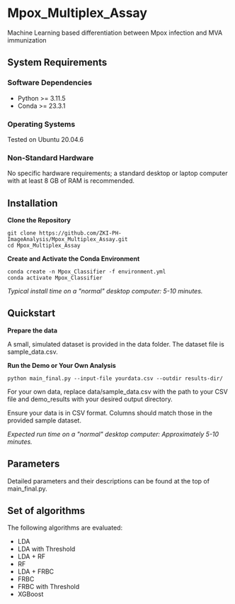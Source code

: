 # Mpox_Multiplex_Assay
Machine Learning based differentiation between Mpox infection and MVA immunization

## System Requirements 

### Software Dependencies
- Python >= 3.11.5
- Conda >= 23.3.1

### Operating Systems
Tested on Ubuntu 20.04.6

### Non-Standard Hardware
No specific hardware requirements; a standard desktop or laptop computer with at least 8 GB of RAM is recommended.
  

## Installation
**Clone the Repository**
```
git clone https://github.com/ZKI-PH-ImageAnalysis/Mpox_Multiplex_Assay.git
cd Mpox_Multiplex_Assay
```

**Create and Activate the Conda Environment**
```
conda create -n Mpox_Classifier -f environment.yml
conda activate Mpox_Classifier
```
_Typical install time on a "normal" desktop computer: 5-10 minutes._

## Quickstart

**Prepare the data**

A small, simulated dataset is provided in the data folder. The dataset file is sample_data.csv.

**Run the Demo or Your Own Analysis**
```
python main_final.py --input-file yourdata.csv --outdir results-dir/
```
For your own data, replace data/sample_data.csv with the path to your CSV file and demo_results with your desired output directory.

Ensure your data is in CSV format. Columns should match those in the provided sample dataset.

_Expected run time on a "normal" desktop computer: Approximately 5-10 minutes._

## Parameters
Detailed parameters and their descriptions can be found at the top of main_final.py.

## Set of algorithms
The following algorithms are evaluated:
- LDA
- LDA with Threshold
- LDA + RF
- RF
- LDA + FRBC
- FRBC
- FRBC with Threshold
- XGBoost

